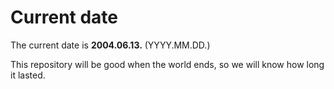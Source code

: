 # Current date

The current date is **2004.06.13.** (YYYY.MM.DD.)

This repository will be good when the world ends, so we will know how long it lasted.